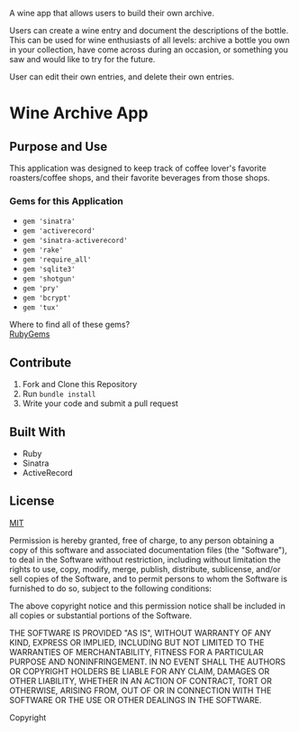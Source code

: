 A wine app that allows users to build their own archive.

Users can create a wine entry and document the descriptions of the bottle. This can be used for wine enthusiasts of all levels: archive a bottle you own in your collection, have come across during an occasion, or something you saw and would like to try for the future.

User can edit their own entries, and delete their own entries.


# Wine Archive App

## Purpose and Use

This application was designed to keep track of coffee lover's favorite roasters/coffee shops, and their favorite beverages from those shops.

### Gems for this Application
- `gem 'sinatra'`
- `gem 'activerecord'`
- `gem 'sinatra-activerecord'` 
- `gem 'rake'`
- `gem 'require_all'`
- `gem 'sqlite3'`
- `gem 'shotgun'`
- `gem 'pry'`
- `gem 'bcrypt'`
- `gem 'tux'`

Where to find all of these gems?  
[RubyGems](https://www.rubygems.org) 


## Contribute

1. Fork and Clone this Repository
2. Run `bundle install`
3. Write your code and submit a pull request


## Built With
- Ruby
- Sinatra
- ActiveRecord

## License
[MIT](https://choosealicense.com/licenses/mit/) 

Permission is hereby granted, free of charge, to any person obtaining a copy of this software and associated documentation files (the "Software"), to deal in the Software without restriction, including without limitation the rights to use, copy, modify, merge, publish, distribute, sublicense, and/or sell copies of the Software, and to permit persons to whom the Software is furnished to do so, subject to the following conditions:

The above copyright notice and this permission notice shall be included in all copies or substantial portions of the Software.

THE SOFTWARE IS PROVIDED "AS IS", WITHOUT WARRANTY OF ANY KIND, EXPRESS OR IMPLIED, INCLUDING BUT NOT LIMITED TO THE WARRANTIES OF MERCHANTABILITY, FITNESS FOR A PARTICULAR PURPOSE AND NONINFRINGEMENT. IN NO EVENT SHALL THE AUTHORS OR COPYRIGHT HOLDERS BE LIABLE FOR ANY CLAIM, DAMAGES OR OTHER LIABILITY, WHETHER IN AN ACTION OF CONTRACT, TORT OR OTHERWISE, ARISING FROM, OUT OF OR IN CONNECTION WITH THE SOFTWARE OR THE USE OR OTHER DEALINGS IN THE SOFTWARE.

Copyright <Y2021> <imcarissa>
